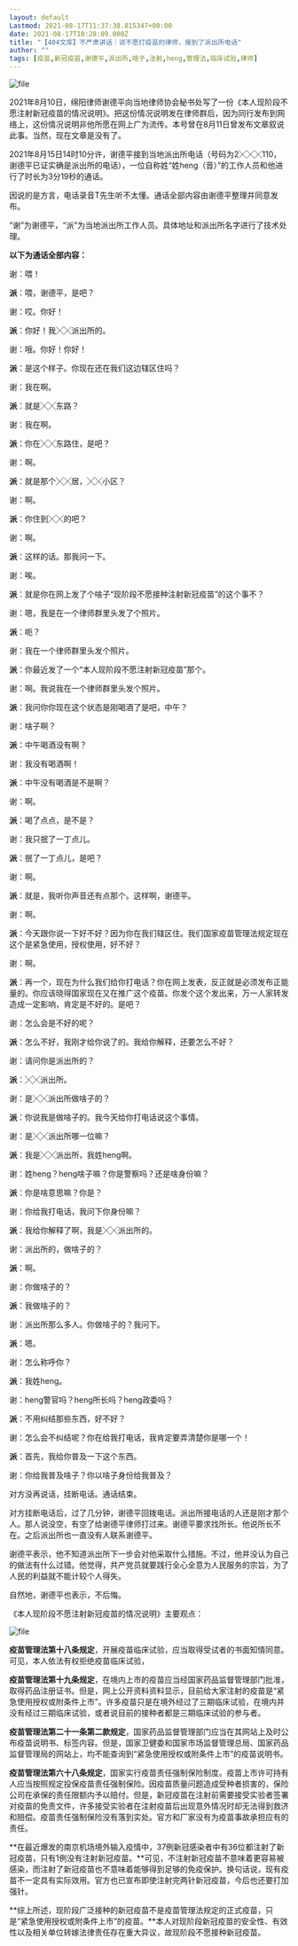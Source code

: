 ```yaml
---
layout: default
Lastmod: 2021-08-17T11:37:38.815347+00:00
date: 2021-08-17T10:28:09.000Z
title: "【404文库】不严肃讲话｜说不愿打疫苗的律师，接到了派出所电话"
author: ""
tags: [疫苗,新冠疫苗,谢德平,派出所,啥子,注射,heng,管理法,临床试验,律师]
---
```


![file](https://images.weserv.nl/?url=https%3A//chinadigitaltimes.net/chinese/files/2021/08/image-1629195530524.png)

2021年8月10日，绵阳律师谢德平向当地律师协会秘书处写了一份《本人现阶段不愿注射新冠疫苗的情况说明》。把这份情况说明发在律师群后，因为同行发布到网络上，这份情况说明非他所愿在网上广为流传。本号曾在8月11日曾发布文章叙说此事。当然，现在文章是没有了。

2021年8月15日14时10分许，谢德平接到当地派出所电话（号码为2╳╳╳110，谢德平已证实确是派出所的电话），一位自称姓“姓heng（音）”的工作人员和他进行了时长为3分19秒的通话。

因说的是方言，电话录音T先生听不太懂。通话全部内容由谢德平整理并同意发布。

“谢”为谢德平，“派”为当地派出所工作人员。具体地址和派出所名字进行了技术处理。

**以下为通话全部内容：**

谢：喂！

**派**：喂，谢德平，是吧？

谢：哎。你好！

**派**：你好！我╳╳派出所的。

谢：哦。你好！你好！

**派**：是这个样子。你现在还在我们这边辖区住吗？

谢：我在啊。

**派**：就是╳╳东路？

谢：我在啊。

**派**：你在╳╳东路住，是吧？

谢：啊。

**派**：就是那个╳╳居，╳╳小区？

谢：啊。

**派**：你住到╳╳的吧？

谢：啊。

**派**：这样的话。那我问一下。

谢：唉。

**派**：就是你在网上发了个啥子“现阶段不愿接种注射新冠疫苗”的这个事不？

谢：嗯，我是在一个律师群里头发了个照片。

**派**：呃？

谢：我在一个律师群里头发个照片。

**派**：你最近发了一个“本人现阶段不愿注射新冠疫苗”那个。

谢：啊。我说我在一个律师群里头发个照片。

**派**：我问你你现在这个状态是刚喝酒了是吧，中午？

谢：啥子啊？

**派**：中午喝酒没有啊？

谢：我没有喝酒啊！

**派**：中午没有喝酒是不是啊？

谢：啊。

**派**：喝了点点，是不是？

谢：我只抿了一丁点儿。

**派**：抿了一丁点儿，是吧？

谢：啊。

**派**：就是，我听你声音还有点那个。这样啊，谢德平。

谢：啊。

**派**：今天跟你说一下好不好？因为你在我们辖区住。我们国家疫苗管理法规定现在这个是紧急使用，授权使用，好不好？

谢：啊。

**派**：再一个，现在为什么我们给你打电话？你在网上发表，反正就是必须发布正能量的。你应该晓得国家现在又在推广这个疫苗。你发个这个发出来，万一人家转发造成一定影响，肯定是不好的。是吧？

谢：怎么会是不好的呢？

**派**：怎么不好，我刚才给你说了的。我给你解释，还要怎么不好？

谢：请问你是派出所的？

**派**：╳╳派出所。

谢：是╳╳派出所做啥子的？

**派**：你说我是做啥子的。我今天给你打电话说这个事情。

谢：是╳╳派出所哪一位嘛？

**派**：我是╳╳派出所，我姓heng啊。

谢：姓heng？heng啥子嘛？你是警察吗？还是啥身份嘛？

**派**：你是啥意思嘛？你是？

谢：你给我打电话，我问下你身份嘛？

**派**：我给你解释了啊，我是╳╳派出所的。

谢：派出所的，做啥子的？

**派**：啊。

谢：你做啥子的？

**派**：我做啥子的？

谢：派出所那么多人。你做啥子的？我问下。

**派**：嗯。

谢：怎么称呼你？

**派**：我姓heng。

谢：heng警官吗？heng所长吗？heng政委吗？

**派**：不用纠结那些东西，好不好？

谢：怎么会不纠结呢？你在给我打电话，我肯定要弄清楚你是哪一个！

**派**：首先，我给你普及一下这个东西。

谢：你给我普及啥子？你以啥子身份给我普及？

对方没再说话，挂断电话。通话结束。

对方挂断电话后，过了几分钟，谢德平回拨电话。派出所接电话的人还是刚才那个人。那人说没空，有空了给谢德平律师打过来。谢德平要求找所长。他说所长不在。之后派出所也一直没有人联系谢德平。

谢德平表示，他不知道派出所下一步会对他采取什么措施。不过，他并没认为自己的做法有什么过错。他觉得，共产党员就要践行全心全意为人民服务的宗旨，为了人民的利益就不能计较个人得失。

自然地，谢德平也表示，不后悔。

《本人现阶段不愿注射新冠疫苗的情况说明》主要观点：

![file](https://images.weserv.nl/?url=https%3A//chinadigitaltimes.net/chinese/files/2021/08/image-1629195581660.png)

**疫苗管理法第十八条规定**，开展疫苗临床试验，应当取得受试者的书面知情同意。可见，本人依法有权拒绝疫苗临床试验，

**疫苗管理法第十九条规定**，在境内上市的疫苗应当经国家药品监督管理部门批准，取得药品注册证书。但是，网上公开资料资料显示，目前给大家注射的疫苗是“紧急使用授权或附条件上市”。许多疫苗只是在境外经过了三期临床试验，在境内并没有经过三期临床试验，或者说目前的接种者都是三期临床试验的参与者。

**疫苗管理法第二十一条第二款规定**，国家药品监督管理部门应当在其网站上及时公布疫苗说明书、标签内容。但是，国家卫健委和国家市场监督管理总局、国家药品监督管理局的网站上，均不能查询到“紧急使用授权或附条件上市”的疫苗说明书。

**疫苗管理法第六十八条规定**，国家实行疫苗责任强制保险制度。疫苗上市许可持有人应当按照规定投保疫苗责任强制保险。因疫苗质量问题造成受种者损害的，保险公司在承保的责任限额内予以赔付。但是，新冠疫苗在注射前需要接受实验者签署对疫苗的免责文件，许多接受实验者在注射疫苗后出现意外情况时却无法得到救济和赔偿。疫苗责任强制保险没有落到实处。官方和厂家没有为疫苗事故承担应有的责任。

**在最近爆发的南京机场境外输入疫情中，37例新冠感染者中有36位都注射了新冠疫苗，只有1例没有注射新冠疫苗。**可见，不注射新冠疫苗不意味着更容易被感染，而注射了新冠疫苗也不意味着能够得到足够的免疫保护。换句话说，现有疫苗不一定具有实际效用。官方也已宣布即使注射完两针新冠疫苗，今后也还要打加强针。

**综上所述，现阶段广泛接种的新冠疫苗不是疫苗管理法规定的正式疫苗，只是“紧急使用授权或附条件上市”的疫苗。**本人对现阶段新冠疫苗的安全性、有效性以及相关单位转嫁法律责任存在重大异议，故现阶段不愿接种新冠疫苗。

